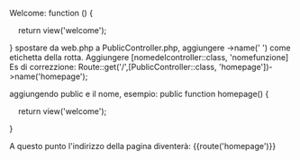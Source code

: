 Welcome:
function () {

    return view('welcome');

}
spostare da web.php a PublicController.php, aggiungere ->name(' ') come etichetta della rotta. Aggiungere [nomedelcontroller::class, 'nomefunzione]
Es di correzzione:
Route::get('/',[PublicController::class, 'homepage'])->name('homepage');

aggiungendo public e il nome, esempio:
public function homepage() {

    return view('welcome');

}

A questo punto l'indirizzo della pagina diventerà: {{route('homepage')}}